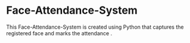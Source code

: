 # Face-Attendance-System
This Face-Attendance-System is created using Python that captures the registered face and marks the attendance .

